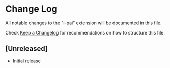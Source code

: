 # Change Log

All notable changes to the "i-pai" extension will be documented in this file.

Check [Keep a Changelog](http://keepachangelog.com/) for recommendations on how to structure this file.

## [Unreleased]

- Initial release